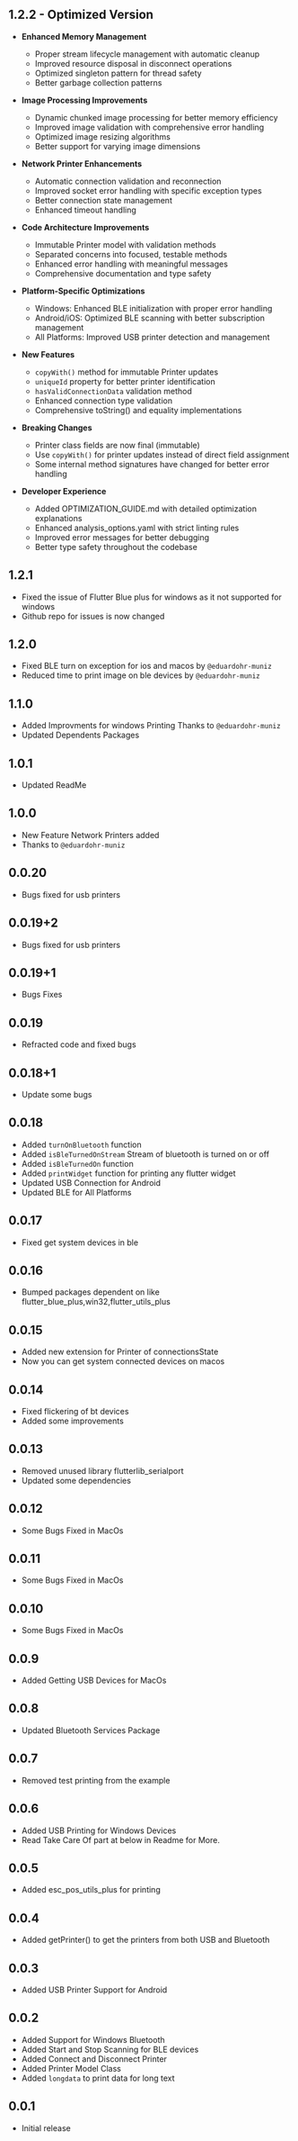 ## 1.2.2 - Optimized Version

* **Enhanced Memory Management**
  - Proper stream lifecycle management with automatic cleanup
  - Improved resource disposal in disconnect operations
  - Optimized singleton pattern for thread safety
  - Better garbage collection patterns

* **Image Processing Improvements**
  - Dynamic chunked image processing for better memory efficiency
  - Improved image validation with comprehensive error handling
  - Optimized image resizing algorithms
  - Better support for varying image dimensions

* **Network Printer Enhancements**
  - Automatic connection validation and reconnection
  - Improved socket error handling with specific exception types
  - Better connection state management
  - Enhanced timeout handling

* **Code Architecture Improvements**
  - Immutable Printer model with validation methods
  - Separated concerns into focused, testable methods
  - Enhanced error handling with meaningful messages
  - Comprehensive documentation and type safety

* **Platform-Specific Optimizations**
  - Windows: Enhanced BLE initialization with proper error handling
  - Android/iOS: Optimized BLE scanning with better subscription management
  - All Platforms: Improved USB printer detection and management

* **New Features**
  - `copyWith()` method for immutable Printer updates
  - `uniqueId` property for better printer identification
  - `hasValidConnectionData` validation method
  - Enhanced connection type validation
  - Comprehensive toString() and equality implementations

* **Breaking Changes**
  - Printer class fields are now final (immutable)
  - Use `copyWith()` for printer updates instead of direct field assignment
  - Some internal method signatures have changed for better error handling

* **Developer Experience**
  - Added OPTIMIZATION_GUIDE.md with detailed optimization explanations
  - Enhanced analysis_options.yaml with strict linting rules
  - Improved error messages for better debugging
  - Better type safety throughout the codebase

## 1.2.1
* Fixed the issue of Flutter Blue plus for windows as it not supported for windows
* Github repo for issues is now changed

## 1.2.0
* Fixed BLE turn on exception for ios and macos by `@eduardohr-muniz`
* Reduced time to print image on ble devices by `@eduardohr-muniz`

## 1.1.0
* Added Improvments for windows Printing Thanks to `@eduardohr-muniz`
* Updated Dependents Packages

## 1.0.1
* Updated ReadMe

## 1.0.0
* New Feature Network Printers added 
* Thanks to `@eduardohr-muniz`

## 0.0.20
* Bugs fixed for usb printers

## 0.0.19+2
* Bugs fixed for usb printers

## 0.0.19+1
* Bugs Fixes

## 0.0.19
* Refracted code and fixed bugs

## 0.0.18+1
* Update some bugs

## 0.0.18
* Added `turnOnBluetooth` function
* Added `isBleTurnedOnStream` Stream of bluetooth is turned on or off
* Added `isBleTurnedOn` function
* Added `printWidget` function for printing any flutter widget
* Updated USB Connection for Android
* Updated BLE for All Platforms

## 0.0.17
* Fixed get system devices in ble

## 0.0.16
* Bumped packages dependent on like flutter_blue_plus,win32,flutter_utils_plus

## 0.0.15
* Added new extension for Printer of connectionsState
* Now you can get system connected devices on macos

## 0.0.14
* Fixed flickering of bt devices
* Added some improvements

## 0.0.13
* Removed unused library flutterlib_serialport
* Updated some dependencies

## 0.0.12
* Some Bugs Fixed in MacOs

## 0.0.11
* Some Bugs Fixed in MacOs

## 0.0.10
* Some Bugs Fixed in MacOs

## 0.0.9
* Added Getting USB Devices for MacOs

## 0.0.8
* Updated Bluetooth Services Package

## 0.0.7
* Removed test printing from the example

## 0.0.6
* Added USB Printing for Windows Devices
* Read Take Care Of part at below in Readme for More.

## 0.0.5
* Added esc_pos_utils_plus for printing 

## 0.0.4
* Added getPrinter() to get the printers from both USB and Bluetooth

## 0.0.3
* Added USB Printer Support for Android 

## 0.0.2

* Added Support for Windows Bluetooth
* Added Start and Stop Scanning for BLE devices
* Added Connect and Disconnect Printer
* Added Printer Model Class
* Added `longdata` to print data for long text

## 0.0.1

* Initial release
